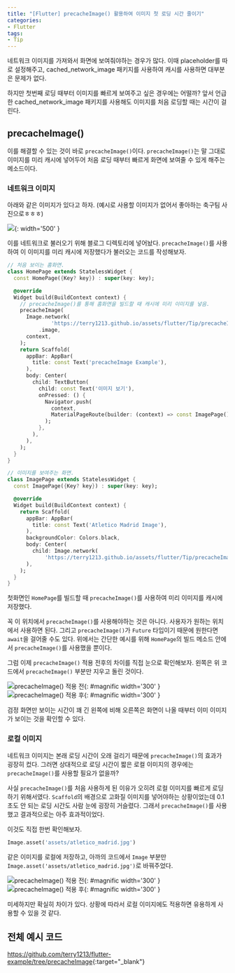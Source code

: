 ```yaml
---
title: "[Flutter] precacheImage() 활용하여 이미지 첫 로딩 시간 줄이기"
categories:
- Flutter
tags:
- Tip
---
```


네트워크 이미지를 가져와서 화면에 보여줘야하는 경우가 많다. 이때 placeholder를 따로 설정해주고, cached_network_image 패키지를 사용하여 캐시를 사용하면 대부분은 문제가 없다.

하지만 첫번째 로딩 때부터 이미지를 빠르게 보여주고 싶은 경우에는 어떨까? 앞서 언급한 cached_network_image 패키지를 사용해도 이미지를 처음 로딩할 때는 시간이 걸린다.

## precacheImage()

이를 해결할 수 있는 것이 바로 `precacheImage()`이다. `precacheImage()`는 말 그대로 이미지를 미리 캐시에 넣어두어 처음 로딩 때부터 빠르게 화면에 보여줄 수 있게 해주는 메소드이다.

### 네트워크 이미지

아래와 같은 이미지가 있다고 하자. (예시로 사용할 이미지가 없어서 좋아하는 축구팀 사진으로ㅎㅎㅎ)

![](/assets/flutter/Tip/precacheImage/network_image.JPG){: width='500' }

이를 네트워크로 불러오기 위해 블로그 디렉토리에 넣어놨다. `precacheImage()`를 사용하여 이 이미지를 미리 캐시에 저장했다가 불러오는 코드를 작성해보자.

``` dart
// 처음 보이는 홈화면.
class HomePage extends StatelessWidget {
  const HomePage({Key? key}) : super(key: key);

  @override
  Widget build(BuildContext context) {
    // precacheImage()를 통해 홈화면을 빌드할 때 캐시에 미리 이미지를 넣음.
    precacheImage(
      Image.network(
              'https://terry1213.github.io/assets/flutter/Tip/precacheImage/network_image.JPG')
          .image,
      context,
    );
    return Scaffold(
      appBar: AppBar(
        title: const Text('precacheImage Example'),
      ),
      body: Center(
        child: TextButton(
          child: const Text('이미지 보기'),
          onPressed: () {
            Navigator.push(
              context,
              MaterialPageRoute(builder: (context) => const ImagePage()),
            );
          },
        ),
      ),
    );
  }
}

// 이미지를 보여주는 화면.
class ImagePage extends StatelessWidget {
  const ImagePage({Key? key}) : super(key: key);

  @override
  Widget build(BuildContext context) {
    return Scaffold(
      appBar: AppBar(
        title: const Text('Atletico Madrid Image'),
      ),
      backgroundColor: Colors.black,
      body: Center(
        child: Image.network(
            'https://terry1213.github.io/assets/flutter/Tip/precacheImage/network_image.JPG'),
      ),
    );
  }
}
```

첫화면인 `HomePage`를 빌드할 때 `precacheImage()`를 사용하여 미리 이미지를 캐시에 저장했다.

꼭 이 위치에서 `precacheImage()`를 사용해야하는 것은 아니다. 사용자가 원하는 위치에서 사용하면 된다. 그리고 `precacheImage()`가 `Future` 타입이기 때문에 원한다면 `await`을 걸어줄 수도 있다. 위에서는 간단한 예시를 위해 `HomePage`의 빌드 메소드 안에서 `precacheImage()`를 사용했을 뿐이다.

그럼 이제 `precacheImage()` 적용 전후의 차이를 직접 눈으로 확인해보자. 왼쪽은 위 코드에서 `precacheImage()` 부분만 지우고 돌린 것이다.

![precacheImage() 적용 전](/assets/flutter/Tip/precacheImage/Example1.gif){: #magnific  width='300' }
![precacheImage() 적용 후](/assets/flutter/Tip/precacheImage/Example2.gif){: #magnific  width='300' }

검정 화면만 보이는 시간이 꽤 긴 왼쪽에 비해 오른쪽은 화면이 나올 때부터 이미 이미지가 보이는 것을 확인할 수 있다.

### 로컬 이미지

네트워크 이미지는 본래 로딩 시간이 오래 걸리기 때문에 `precacheImage()`의 효과가 굉장히 컸다. 그러면 상대적으로 로딩 시간이 짧은 로컬 이미지의 경우에는 `precacheImage()`를 사용할 필요가 없을까?

사실 `precacheImage()`를 처음 사용하게 된 이유가 오히려 로컬 이미지를 빠르게 로딩하기 위해서였다. `Scaffold`의 배경으로 고화질 이미지를 넣어야하는 상황이었는데 0.1 초도 안 되는 로딩 시간도 사람 눈에 굉장히 거슬렸다. 그래서 `precacheImage()`를 사용했고 결과적으로는 아주 효과적이었다.

이것도 직접 한번 확인해보자.

``` dart
Image.asset('assets/atletico_madrid.jpg')
```

같은 이미지를 로컬에 저장하고, 아까의 코드에서 `Image` 부분만 `Image.asset('assets/atletico_madrid.jpg')`로 바꿔주었다.

![precacheImage() 적용 전](/assets/flutter/Tip/precacheImage/Example3.gif){: #magnific  width='300' }
![precacheImage() 적용 후](/assets/flutter/Tip/precacheImage/Example4.gif){: #magnific  width='300' }

미세하지만 확실히 차이가 있다. 상황에 따라서 로컬 이미지에도 적용하면 유용하게 사용할 수 있을 것 같다.

## 전체 예시 코드

<https://github.com/terry1213/flutter-example/tree/precacheImage>{:target="\_blank"}
